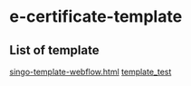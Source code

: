# e-certificate-template

## List of template
[singo-template-webflow.html](singo-template-webflow.html)
[template_test](template_test)
